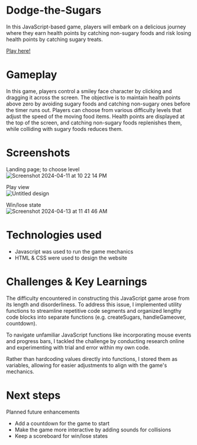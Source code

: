 # Dodge-the-Sugars

In this JavaScript-based game, players will embark on a delicious journey where they earn health points by catching non-sugary foods and risk losing health points by catching sugary treats. 

[Play here!](https://jjjtmy.github.io/Dodge-the-Sugars/)

# Gameplay
In this game, players control a smiley face character by clicking and dragging it across the screen. The objective is to maintain health points above zero by avoiding sugary foods and catching non-sugary ones before the timer runs out. Players can choose from various difficulty levels that adjust the speed of the moving food items. Health points are displayed at the top of the screen, and catching non-sugary foods replenishes them, while colliding with sugary foods reduces them. 

# Screenshots
Landing page; to choose level
<br>
![Screenshot 2024-04-11 at 10 22 14 PM](https://github.com/jjjtmy/Dodge-the-Sugars/assets/155456605/4cec97e3-ec89-48ce-81bc-c32af67bbb7e)

Play view<br>
![Untitled design](https://github.com/jjjtmy/Dodge-the-Sugars/assets/155456605/dcbb21a7-aa5e-4579-b59a-cc3e31a894c8)

Win/lose state<br>
![Screenshot 2024-04-13 at 11 41 46 AM](https://github.com/jjjtmy/Dodge-the-Sugars/assets/155456605/e868d637-17a9-412b-af5d-3bcdf593ada9)


# Technologies used
-	Javascript was used to run the game mechanics
-	HTML & CSS were used to design the website

# Challenges & Key Learnings

The difficulty encountered in constructing this JavaScript game arose from its length and disorderliness. To address this issue, I implemented utility functions to streamline repetitive code segments and organized lengthy code blocks into separate functions (e.g. createSugars, handleGameover, countdown).

To navigate unfamiliar JavaScript functions like incorporating mouse events and progress bars, I tackled the challenge by conducting research online and experimenting with trial and error within my own code.

Rather than hardcoding values directly into functions, I stored them as variables, allowing for easier adjustments to align with the game's mechanics. 

# Next steps
Planned future enhancements
-	Add a countdown for the game to start
-	Make the game more interactive by adding sounds for collisions
-	Keep a scoreboard for win/lose states
